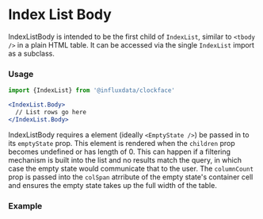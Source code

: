 # Index List Body

IndexListBody is intended to be the first child of `IndexList`, similar to `<tbody />` in a plain HTML table. It can be accessed via the single `IndexList` import as a subclass.

### Usage
```jsx
import {IndexList} from '@influxdata/clockface'
```
```jsx
<IndexList.Body>
  // List rows go here
</IndexList.Body>
```

IndexListBody requires a element (ideally `<EmptyState />`) be passed in to its `emptyState` prop. This element is rendered when the `children` prop becomes undefined or has length of 0. This can happen if a filtering mechanism is built into the list and no results match the query, in which case the empty state would communicate that to the user. The `columnCount` prop is passed into the `colSpan` atrribute of the empty state's container cell and ensures the empty state takes up the full width of the table.

### Example
<!-- STORY -->

<!-- STORY HIDE START -->

<!-- STORY HIDE END -->

<!-- PROPS -->
